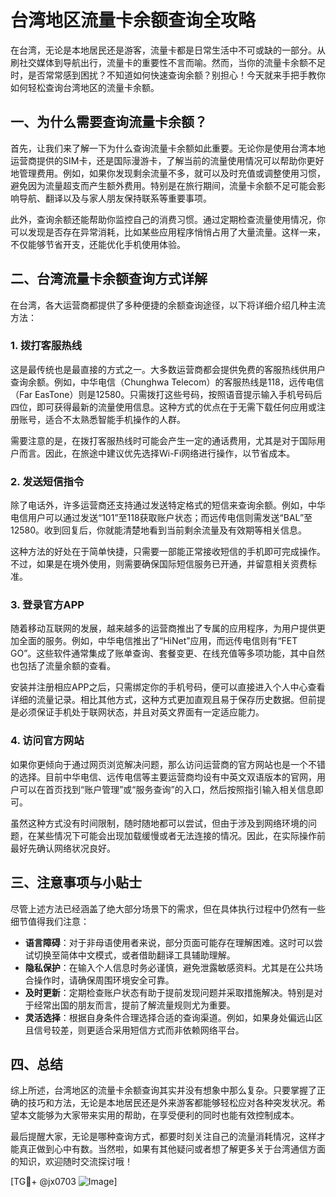 # 台湾地区流量卡余额查询全攻略

在台湾，无论是本地居民还是游客，流量卡都是日常生活中不可或缺的一部分。从刷社交媒体到导航出行，流量卡的重要性不言而喻。然而，当你的流量卡余额不足时，是否常常感到困扰？不知道如何快速查询余额？别担心！今天就来手把手教你如何轻松查询台湾地区的流量卡余额。

## 一、为什么需要查询流量卡余额？

首先，让我们来了解一下为什么查询流量卡余额如此重要。无论你是使用台湾本地运营商提供的SIM卡，还是国际漫游卡，了解当前的流量使用情况可以帮助你更好地管理费用。例如，如果你发现剩余流量不多，就可以及时充值或调整使用习惯，避免因为流量超支而产生额外费用。特别是在旅行期间，流量卡余额不足可能会影响导航、翻译以及与家人朋友保持联系等重要事项。

此外，查询余额还能帮助你监控自己的消费习惯。通过定期检查流量使用情况，你可以发现是否存在异常消耗，比如某些应用程序悄悄占用了大量流量。这样一来，不仅能够节省开支，还能优化手机使用体验。

## 二、台湾流量卡余额查询方式详解

在台湾，各大运营商都提供了多种便捷的余额查询途径，以下将详细介绍几种主流方法：

### 1. **拨打客服热线**

这是最传统也是最直接的方式之一。大多数运营商都会提供免费的客服热线供用户查询余额。例如，中华电信（Chunghwa Telecom）的客服热线是118，远传电信（Far EasTone）则是12580。只需拨打这些号码，按照语音提示输入手机号码后四位，即可获得最新的流量使用信息。这种方式的优点在于无需下载任何应用或注册账号，适合不太熟悉智能手机操作的人群。

需要注意的是，在拨打客服热线时可能会产生一定的通话费用，尤其是对于国际用户而言。因此，在旅途中建议优先选择Wi-Fi网络进行操作，以节省成本。

### 2. **发送短信指令**

除了电话外，许多运营商还支持通过发送特定格式的短信来查询余额。例如，中华电信用户可以通过发送“101”至118获取账户状态；而远传电信则需发送“BAL”至12580。收到回复后，你就能清楚地看到当前剩余流量及有效期等相关信息。

这种方法的好处在于简单快捷，只需要一部能正常接收短信的手机即可完成操作。不过，如果是在境外使用，则需要确保国际短信服务已开通，并留意相关资费标准。

### 3. **登录官方APP**

随着移动互联网的发展，越来越多的运营商推出了专属的应用程序，为用户提供更加全面的服务。例如，中华电信推出了“HiNet”应用，而远传电信则有“FET GO”。这些软件通常集成了账单查询、套餐变更、在线充值等多项功能，其中自然也包括了流量余额的查看。

安装并注册相应APP之后，只需绑定你的手机号码，便可以直接进入个人中心查看详细的流量记录。相比其他方式，这种方式更加直观且易于保存历史数据。但前提是必须保证手机处于联网状态，并且对英文界面有一定适应能力。

### 4. **访问官方网站**

如果你更倾向于通过网页浏览解决问题，那么访问运营商的官方网站也是一个不错的选择。目前中华电信、远传电信等主要运营商均设有中英文双语版本的官网，用户可以在首页找到“账户管理”或“服务查询”的入口，然后按照指引输入相关信息即可。

虽然这种方式没有时间限制，随时随地都可以尝试，但由于涉及到网络环境的问题，在某些情况下可能会出现加载缓慢或者无法连接的情况。因此，在实际操作前最好先确认网络状况良好。

## 三、注意事项与小贴士

尽管上述方法已经涵盖了绝大部分场景下的需求，但在具体执行过程中仍然有一些细节值得我们注意：

- **语言障碍**：对于非母语使用者来说，部分页面可能存在理解困难。这时可以尝试切换至简体中文模式，或者借助翻译工具辅助理解。
- **隐私保护**：在输入个人信息时务必谨慎，避免泄露敏感资料。尤其是在公共场合操作时，请确保周围环境安全可靠。
- **及时更新**：定期检查账户状态有助于提前发现问题并采取措施解决。特别是对于经常出国的朋友而言，提前了解流量规则尤为重要。
- **灵活选择**：根据自身条件合理选择合适的查询渠道。例如，如果身处偏远山区且信号较差，则更适合采用短信方式而非依赖网络平台。

## 四、总结

综上所述，台湾地区的流量卡余额查询其实并没有想象中那么复杂。只要掌握了正确的技巧和方法，无论是本地居民还是外来游客都能够轻松应对各种突发状况。希望本文能够为大家带来实用的帮助，在享受便利的同时也能有效控制成本。

最后提醒大家，无论是哪种查询方式，都要时刻关注自己的流量消耗情况，这样才能真正做到心中有数。当然啦，如果有其他疑问或者想了解更多关于台湾通信方面的知识，欢迎随时交流探讨哦！

[TG💪+ @jx0703 ![Image](https://github.com/user-attachments/assets/dbca1d08-cadb-493c-b0ec-ad6f7a83f270)]